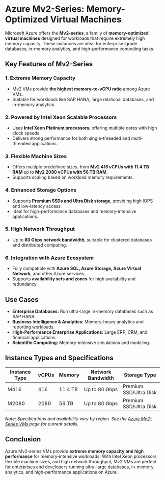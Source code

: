 # Azure Mv2-Series: Memory-Optimized Virtual Machines

Microsoft Azure offers the **Mv2-series**, a family of **memory-optimized virtual machines** designed for workloads that require extremely high memory capacity. These instances are ideal for enterprise-grade databases, in-memory analytics, and high-performance computing tasks.

## Key Features of Mv2-Series

### 1. **Extreme Memory Capacity**

* Mv2 VMs provide **the highest memory-to-vCPU ratio** among Azure VMs.
* Suitable for workloads like SAP HANA, large relational databases, and in-memory analytics.

### 2. **Powered by Intel Xeon Scalable Processors**

* Uses **Intel Xeon Platinum processors**, offering multiple cores with high clock speeds.
* Delivers strong performance for both single-threaded and multi-threaded applications.

### 3. **Flexible Machine Sizes**

* Offers multiple predefined sizes, from **Mv2 416 vCPUs with 11.4 TB RAM** up to **Mv2 2080 vCPUs with 56 TB RAM**.
* Supports scaling based on workload memory requirements.

### 4. **Enhanced Storage Options**

* Supports **Premium SSDs and Ultra Disk storage**, providing high IOPS and low-latency access.
* Ideal for high-performance databases and memory-intensive applications.

### 5. **High Network Throughput**

* Up to **80 Gbps network bandwidth**, suitable for clustered databases and distributed computing.

### 6. **Integration with Azure Ecosystem**

* Fully compatible with **Azure SQL, Azure Storage, Azure Virtual Network**, and other Azure services.
* Supports **availability sets and zones** for high availability and redundancy.

## Use Cases

* **Enterprise Databases:** Run ultra-large in-memory databases such as SAP HANA.
* **Business Intelligence & Analytics:** Memory-heavy analytics and reporting workloads.
* **High-Performance Enterprise Applications:** Large ERP, CRM, and financial applications.
* **Scientific Computing:** Memory-intensive simulations and modeling.

## Instance Types and Specifications

| Instance Type | vCPUs | Memory  | Network Bandwidth | Storage Type           |
| ------------- | ----- | ------- | ----------------- | ---------------------- |
| M416          | 416   | 11.4 TB | Up to 80 Gbps     | Premium SSD/Ultra Disk |
| M2080         | 2080  | 56 TB   | Up to 80 Gbps     | Premium SSD/Ultra Disk |

*Note: Specifications and availability vary by region. See the [Azure Mv2-Series VMs](https://learn.microsoft.com/en-us/azure/virtual-machines/mv2-series) page for current details.*

## Conclusion

Azure Mv2-series VMs provide **extreme memory capacity and high performance** for memory-intensive workloads. With Intel Xeon processors, flexible machine sizes, and high network throughput, Mv2 VMs are perfect for enterprises and developers running ultra-large databases, in-memory analytics, and high-performance applications on Azure.
